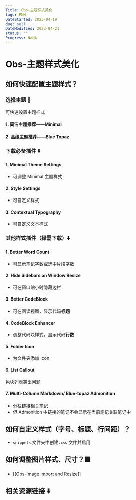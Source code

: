 ```yaml
---
Title: Obs-主题样式美化
tags: PKM
DateStarted: 2023-04-19
due: null
DateModified: 2023-04-21
status: ""
Progress: NaN%
---
```


# Obs-主题样式美化

## 如何快速配置主题样式？

### 选择主题 🎨

可快速设置主题样式

#### 1. 简洁主题推荐——Minimal

#### 2. 高级主题推荐——Blue Topaz

### 下载必备插件 ⬇️

#### 1. Minimal Theme Settings

- 可调整 Minimal 主题样式

#### 2. Style Settings

- 可自定义样式

#### 3. Contextual Typography

- 可自定义文本样式

### 其他样式插件（择需下载）⬇️

#### 1. Better Word Count

- 可显示笔记字数或选中片段字数

#### 2. Hide Sidebars on Window Resize

- 可在窗口缩小时隐藏边栏

#### 3. Better CodeBlock

- 可在阅读视图，显示代码**标题**

#### 4. CodeBlock Enhancer

- 调整代码块样式，显示代码**行数**

#### 5. Folder Icon

- 为文件夹添加 Icon

#### 6. List Callout

色块列表突出问题

#### 7. Multi-Column Markdown/ Blue-topaz Admonition

- 分栏链接相关笔记
- 但 Admonition 中链接的笔记不会显示在当前笔记关联笔记中

## 如何自定义样式（字号、标题、行间距）？

- `snippets` 文件夹中创建`.css` 文件并启用

## 如何调整图片样式、尺寸？🟩

- [[Obs-Image Import and Resize]]

## 相关资源链接 ⬇️
